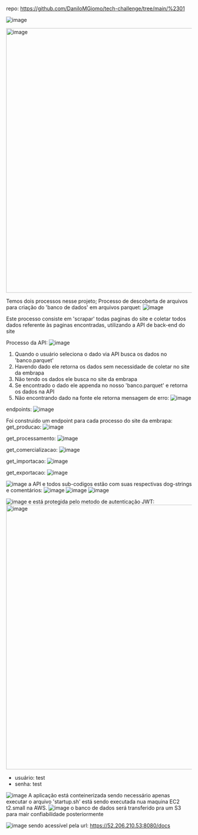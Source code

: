 repo: https://github.com/DaniloMGiomo/tech-challenge/tree/main/%2301

![image](https://github.com/user-attachments/assets/8df02962-d39d-468c-b3d9-7b317d398a2d)

<img width="719" alt="image" src="https://github.com/user-attachments/assets/1906b399-8a9d-45e2-97b5-ceb5175023b8">

Temos dois processos nesse projeto;
Processo de descoberta de arquivos para criação do 'banco de dados' em arquivos parquet:
![image](https://github.com/user-attachments/assets/a3dee7c6-12f5-41b7-8e5d-71fe791ab531)

Este processo consiste em 'scrapar' todas paginas do site e coletar todos dados referente às paginas encontradas, utilizando a API de back-end do site

Processo da API:
![image](https://github.com/user-attachments/assets/b97d1722-602f-4dc1-9d57-5b246b8557a5)

1. Quando o usuário seleciona o dado via API busca os dados no 'banco.parquet'
2. Havendo dado ele retorna os dados sem necessidade de coletar no site da embrapa
3. Não tendo os dados ele busca no site da embrapa
4. Se encontrado o dado ele appenda no nosso 'banco.parquet' e retorna os dados na API
5. Não encontrando dado na fonte ele retorna mensagem de erro:
![image](https://github.com/user-attachments/assets/5958e4ec-a491-487b-89aa-0f68caab4999)

endpoints:
![image](https://github.com/user-attachments/assets/4ab4564f-3f27-48e1-879e-45131761783a)

Foi construido um endpoint para cada processo do site da embrapa:
get_producao:
![image](https://github.com/user-attachments/assets/8b31ff1a-46b9-454f-a5ad-b4814638379b)

get_processamento:
![image](https://github.com/user-attachments/assets/07e9995d-4375-444d-a5e6-82e24393dc3f)

get_comercializacao:
![image](https://github.com/user-attachments/assets/73bcd8cb-1f70-4374-8ca4-b9d4832cd616)

get_importacao:
![image](https://github.com/user-attachments/assets/3cb851e4-0263-49ed-a4bd-8daa9fc7fc4f)

get_exportacao:
![image](https://github.com/user-attachments/assets/2480d8b7-1a2d-4878-88ce-b4069d87f39d)


![image](https://github.com/user-attachments/assets/a627630e-3086-4520-987e-d046905edcf7)
a API e todos sub-codigos estão com suas respectivas dog-strings e comentários:
![image](https://github.com/user-attachments/assets/01aaa597-e209-41e4-8441-d84ce94d5e27)
![image](https://github.com/user-attachments/assets/0e9f56ee-9c6a-4592-98c2-0810d6dfae7c)
![image](https://github.com/user-attachments/assets/64b22e56-2cb6-436d-a053-0f709f970ea4)


![image](https://github.com/user-attachments/assets/4dad23f2-5618-4bf8-9a37-8383db52d5b1)
e está protegida pelo metodo de autenticação JWT:
<img width="719" alt="image" src="https://github.com/user-attachments/assets/9e2f1918-b611-40e4-bc2e-8f6222baa8d8">

- usuário: test
- senha: test

![image](https://github.com/user-attachments/assets/cb3a4c8d-c13d-4f3e-a42b-726e526c3e5b)
A aplicação está conteinerizada sendo necessário apenas executar o arquivo 'startup.sh'
está sendo executada nua maquina EC2 t2.small na AWS.
![image](https://github.com/user-attachments/assets/e7529391-8300-4b59-8a6d-e62418e4ad16)
o banco de dados será transferido pra um S3 para mair confiabilidade posteriormente


![image](https://github.com/user-attachments/assets/a96a1ba1-2896-40e7-a50c-b950726616b9)
sendo acessível pela url: https://52.206.210.53:8080/docs
